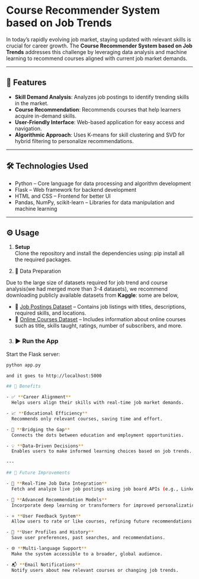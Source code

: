 # Course Recommender System based on Job Trends

In today’s rapidly evolving job market, staying updated with relevant skills is crucial for career growth. The **Course Recommender System based on Job Trends** addresses this challenge by leveraging data analysis and machine learning to recommend courses aligned with current job market demands.

---

## 🚀 Features

- **Skill Demand Analysis**: Analyzes job postings to identify trending skills in the market.
- **Course Recommendation**: Recommends courses that help learners acquire in-demand skills.
- **User-Friendly Interface**: Web-based application for easy access and navigation.
- **Algorithmic Approach**: Uses K-means for skill clustering and SVD for hybrid filtering to personalize recommendations.

---

## 🛠 Technologies Used

- Python – Core language for data processing and algorithm development
- Flask – Web framework for backend development
- HTML and CSS – Frontend for better UI
- Pandas, NumPy, scikit-learn – Libraries for data manipulation and machine learning

---

## ⚙️ Usage

1. **Setup**  
   Clone the repository and install the dependencies using:
   pip install all the required packages.

2. 📂 Data Preparation

Due to the large size of datasets required for job trend and course analysis(we had merged more than 3-4 datasets), we recommend downloading publicly available datasets from **Kaggle**:
some are below,
- 📌 [Job Postings Dataset](https://www.kaggle.com/datasets/arshkon/linkedin-job-postings) – Contains job listings with titles, descriptions, required skills, and locations.
- 📌 [Online Courses Dataset](https://www.kaggle.com/datasets/emrebayirr/udemy-course-dataset-categories-ratings-and-trends) – Includes information about online courses such as title, skills taught, ratings, number of subscribers, and more.

3. ### ▶️ Run the App

Start the Flask server:

```bash
python app.py

and it goes to http://localhost:5000

## 🎯 Benefits

- ✅ **Career Alignment**  
  Helps users align their skills with real-time job market demands.

- 📈 **Educational Efficiency**  
  Recommends only relevant courses, saving time and effort.

- 🔗 **Bridging the Gap**  
  Connects the dots between education and employment opportunities.

- 💡 **Data-Driven Decisions**  
  Enables users to make informed learning choices based on job trends.

---

## 🔧 Future Improvements

- 🔄 **Real-Time Job Data Integration**  
  Fetch and analyze live job postings using job board APIs (e.g., LinkedIn, Indeed).

- 🧠 **Advanced Recommendation Models**  
  Incorporate deep learning or transformers for improved personalization.

- ⭐ **User Feedback System**  
  Allow users to rate or like courses, refining future recommendations.

- 👥 **User Profiles and History**  
  Save user preferences, past searches, and recommendations.

- 🌐 **Multi-language Support**  
  Make the system accessible to a broader, global audience.

- 📬 **Email Notifications**  
  Notify users about new relevant courses or changing job trends.


